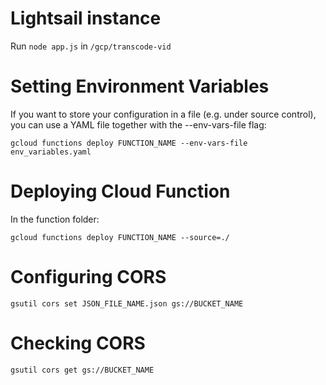 # Lightsail instance
Run `node app.js` in `/gcp/transcode-vid`

# Setting Environment Variables

If you want to store your configuration in a file (e.g. under source control), you can use a YAML file together with the --env-vars-file flag:

`gcloud functions deploy FUNCTION_NAME --env-vars-file env_variables.yaml`

# Deploying Cloud Function

In the function folder:

`gcloud functions deploy FUNCTION_NAME --source=./`

# Configuring CORS

`gsutil cors set JSON_FILE_NAME.json gs://BUCKET_NAME`

# Checking CORS

`gsutil cors get gs://BUCKET_NAME`
